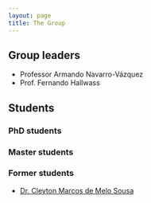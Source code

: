 ```yaml
---
layout: page
title: The Group
---
```

## Group leaders
* Professor Armando Navarro-Vázquez
* Prof. Fernando Hallwass

## Students
### PhD students

### Master students

### Former students
* [Dr. Cleyton Marcos de Melo Sousa](http://lattes.cnpq.br/0375583823114877)
